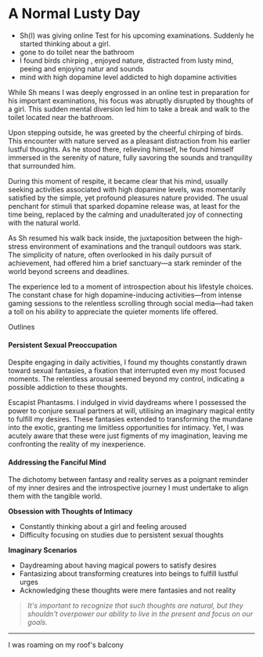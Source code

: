 # A Normal Lusty Day

* Sh(I) was giving online Test for his upcoming examinations. Suddenly he started thinking about a girl.
* gone to do toilet near the bathroom
* I found birds chirping , enjoyed nature, distracted from lusty mind, peeing and enjoying natur and sounds
* mind with high dopamine level addicted to high dopamine activities







While Sh means I was deeply engrossed in an online test in preparation for his important examinations, his focus was abruptly disrupted by thoughts of a girl. This sudden mental diversion led him to take a break and walk to the toilet located near the bathroom.

Upon stepping outside, he was greeted by the cheerful chirping of birds. This encounter with nature served as a pleasant distraction from his earlier lustful thoughts. As he stood there, relieving himself, he found himself immersed in the serenity of nature, fully savoring the sounds and tranquility that surrounded him.

During this moment of respite, it became clear that his mind, usually seeking activities associated with high dopamine levels, was momentarily satisfied by the simple, yet profound pleasures nature provided. The usual penchant for stimuli that sparked dopamine release was, at least for the time being, replaced by the calming and unadulterated joy of connecting with the natural world.

As Sh resumed his walk back inside, the juxtaposition between the high-stress environment of examinations and the tranquil outdoors was stark. The simplicity of nature, often overlooked in his daily pursuit of achievement, had offered him a brief sanctuary—a stark reminder of the world beyond screens and deadlines.

The experience led to a moment of introspection about his lifestyle choices. The constant chase for high dopamine-inducing activities—from intense gaming sessions to the relentless scrolling through social media—had taken a toll on his ability to appreciate the quieter moments life offered.



Outlines



#### Persistent Sexual Preoccupation

Despite engaging in daily activities, I found my thoughts constantly drawn toward sexual fantasies, a fixation that interrupted even my most focused moments. The relentless arousal seemed beyond my control, indicating a possible addiction to these thoughts.

Escapist Phantasms. I indulged in vivid daydreams where I possessed the power to conjure sexual partners at will, utilising an imaginary magical entity to fulfill my desires. These fantasies extended to transforming the mundane into the exotic, granting me limitless opportunities for intimacy. Yet, I was acutely aware that these were just figments of my imagination, leaving me confronting the reality of my inexperience.

#### Addressing the Fanciful Mind

The dichotomy between fantasy and reality serves as a poignant reminder of my inner desires and the introspective journey I must undertake to align them with the tangible world.

**Obsession with Thoughts of Intimacy**

* Constantly thinking about a girl and feeling aroused
* Difficulty focusing on studies due to persistent sexual thoughts

**Imaginary Scenarios**

* Daydreaming about having magical powers to satisfy desires
* Fantasizing about transforming creatures into beings to fulfill lustful urges
* Acknowledging these thoughts were mere fantasies and not reality

> _It's important to recognize that such thoughts are natural, but they shouldn't overpower our ability to live in the present and focus on our goals._



***

I was roaming on my roof's balcony









